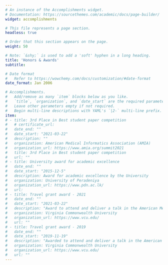 ```yaml
---
# An instance of the Accomplishments widget.
# Documentation: https://sourcethemes.com/academic/docs/page-builder/
widget: accomplishments

# This file represents a page section.
headless: true

# Order that this section appears on the page.
weight: 50

# Note: `&shy;` is used to add a 'soft' hyphen in a long heading.
title: 'Honors & Awards'
subtitle:

# Date format
#   Refer to https://wowchemy.com/docs/customization/#date-format
date_format: Jan 2006

# Accomplishments.
#   Add/remove as many `item` blocks below as you like.
#   `title`, `organization`, and `date_start` are the required parameters.
#   Leave other parameters empty if not required.
#   Begin multi-line descriptions with YAML's `|2-` multi-line prefix.
item:
# - title: 3rd Place in Best student paper competition
#   # certificate_url:
#   date_end: ""
#   date_start: "2021-03-22"
#   description: ""
#   organization: American Medical Informatics Association (AMIA)
#   organization_url: https://www.amia.org/summit2021
#   title: 3rd Place in Best student paper competition
#   url: ""
# - title: University award for academic excellence
#   date_end: ""
#   date_start: "2015-12-5"
#   description: Award for academic excellence by the University
#   organization: University of Peradeniya
#   organization_url: https://www.pdn.ac.lk/
#   url: 
# - title: Travel grant award - 2021
#   date_end: ""
#   date_start: "2021-03-22"
#   description: "Award to attend and deliver a talk in the American Medical Informatics Association (AMIA)-2021 Virtual Informatics Summit"
#   organization: Virginia Commonwealth University
#   organization_url: https://www.vcu.edu/
#   url: ""
# - title: Travel grant award - 2019
#   date_end: ""
#   date_start: "2019-11-19"
#   description: "Awarded to attend and deliver a talk in the American Medical Informatics Association (AMIA)-2019 annual symposium"
#   organization: Virginia Commonwealth University
#   organization_url: https://www.vcu.edu/
#   url: ""
---
```

